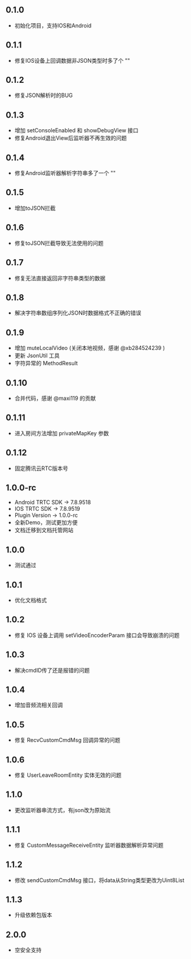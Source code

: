 ## 0.1.0
* 初始化项目，支持IOS和Android

## 0.1.1
* 修复IOS设备上回调数据非JSON类型时多了个 ""

## 0.1.2
* 修复JSON解析时的BUG

## 0.1.3
* 增加 setConsoleEnabled 和 showDebugView 接口
* 修复Android退出View后监听器不再生效的问题

## 0.1.4
* 修复Android监听器解析字符串多了一个 ""

## 0.1.5
* 增加toJSON拦截

## 0.1.6
* 修复toJSON拦截导致无法使用的问题

## 0.1.7
* 修复无法直接返回非字符串类型的数据

## 0.1.8
* 解决字符串数组序列化JSON时数据格式不正确的错误

## 0.1.9
* 增加 muteLocalVideo (关闭本地视频，感谢 @xb284524239 )
* 更新 JsonUtil 工具
* 字符异常的 MethodResult

## 0.1.10
* 合并代码，感谢 @maxi119 的贡献

## 0.1.11
* 进入房间方法增加 privateMapKey 参数

## 0.1.12
* 固定腾讯云RTC版本号

## 1.0.0-rc
* Android TRTC SDK -> 7.8.9518
* IOS TRTC SDK -> 7.8.9519
* Plugin Version -> 1.0.0-rc
* 全新Demo，测试更加方便
* 文档迁移到文档托管网站

## 1.0.0
* 测试通过

## 1.0.1
* 优化文档格式

## 1.0.2
* 修复 IOS 设备上调用 setVideoEncoderParam 接口会导致崩溃的问题

## 1.0.3
* 解决cmdID传了还是报错的问题

## 1.0.4
* 增加音频流相关回调

## 1.0.5
* 修复 RecvCustomCmdMsg 回调异常的问题

## 1.0.6
* 修复 UserLeaveRoomEntity 实体无效的问题

## 1.1.0
* 更改监听器串流方式，有json改为原始流

## 1.1.1
* 修复 CustomMessageReceiveEntity 监听器数据解析异常问题

## 1.1.2
* 修改 sendCustomCmdMsg 接口，将data从String类型更改为Uint8List

## 1.1.3
* 升级依赖包版本

## 2.0.0
* 空安全支持
